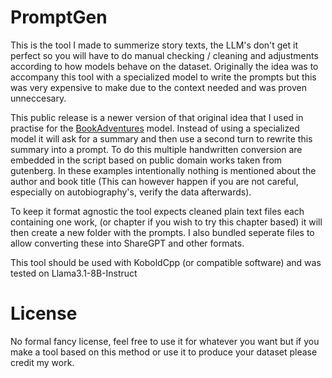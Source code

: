 # PromptGen

This is the tool I made to summerize story texts, the LLM's don't get it perfect so you will have to do manual checking / cleaning and adjustments according to how models behave on the dataset.
Originally the idea was to accompany this tool with a specialized model to write the prompts but this was very expensive to make due to the context needed and was proven unneccesary.

This public release is a newer version of that original idea that I used in practise for the [BookAdventures](https://huggingface.co/KoboldAI/Llama-3.1-8B-BookAdventures) model. Instead of using a specialized model it will ask for a summary and then use a second turn to rewrite this summary into a prompt. To do this multiple handwritten conversion are embedded in the script based on public domain works taken from gutenberg. In these examples intentionally nothing is mentioned about the author and book title (This can however happen if you are not careful, especially on autobiography's, verify the data afterwards).

To keep it format agnostic the tool expects cleaned plain text files each containing one work, (or chapter if you wish to try this chapter based) it will then create a new folder with the prompts. I also bundled seperate files to allow converting these into ShareGPT and other formats.

This tool should be used with KoboldCpp (or compatible software) and was tested on Llama3.1-8B-Instruct

# License
No formal fancy license, feel free to use it for whatever you want but if you make a tool based on this method or use it to produce your dataset please credit my work.
